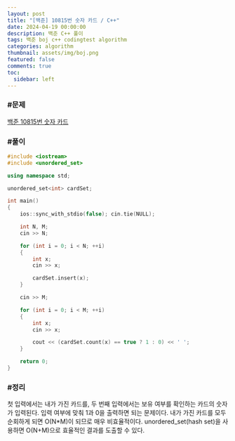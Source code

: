 ```yaml
---
layout: post
title: "[백준] 10815번 숫자 카드 / C++"
date: 2024-04-19 00:00:00
description: 백준 C++ 풀이
tags: 백준 boj c++ codingtest algorithm
categories: algorithm
thumbnail: assets/img/boj.png
featured: false
comments: true
toc:
  sidebar: left
---
```


### #문제
[백준 10815번 숫자 카드](https://www.acmicpc.net/problem/10815)

### #풀이
```c++
#include <iostream>
#include <unordered_set>

using namespace std;

unordered_set<int> cardSet;

int main()
{
	ios::sync_with_stdio(false); cin.tie(NULL);

	int N, M;
	cin >> N;

	for (int i = 0; i < N; ++i)
	{
		int x;
		cin >> x;

		cardSet.insert(x);
	}

	cin >> M;

	for (int i = 0; i < M; ++i)
	{
		int x;
		cin >> x;

		cout << (cardSet.count(x) == true ? 1 : 0) << ' ';
	}

	return 0;
}
```

### #정리
첫 입력에서는 내가 가진 카드를, 두 번째 입력에서는 보유 여부를 확인하는 카드의 숫자가 입력된다. 입력 여부에 맞춰 1과 0을 출력하면 되는 문제이다. 내가 가진 카드를 모두 순회하게 되면 O(N*M)이 되므로 매우 비효율적이다. unordered_set(hash set)을 사용하면 O(N+M)으로 효율적인 결과를 도출할 수 있다.